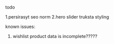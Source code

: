 todo

1.persirasyt seo norm
2.hero slider truksta styling

known issues:

  1. wishlist product data is incomplete?????

